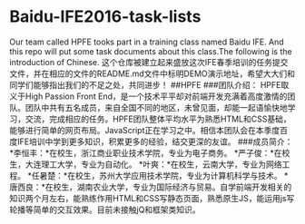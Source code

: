 # Baidu-IFE2016-task-lists
Our team called HPFE tooks part in a training class named Baidu IFE. And this repo will put some task documents about this class.The following is the introduction of Chinese.
这个仓库被建立起来盛放这次IFE春季培训的任务提交文件，并在相应的文件的README.md文件中标明DEMO演示地址，希望大大们和同学们能够指出我们的不足之处，共同进步！
##HPFE
###团队介绍：
HPFE取义于High Passion Front End，是一个技术平平却对前端开发充满着高度激情的团队。团队中共有五名成员，来自全国不同的地区，未曾见面，却能一起语愉快地学习，交流，完成相应的任务。HPFE团队整体平均水平为熟悉HTML和CSS基础，能够进行简单的网页布局。JavaScript正在学习之中。相信本团队会在本季度百度IFE培训中学到更多知识，积累更多的经验，结交更深的友谊。
###成员简介：
*李恒丰：*在校生，浙江商业职业技术学院，专业为电子商务。
*严子俊：*在校生，大连理工大学，专业为自动化。
*叶爽：*在校生，云南大学，专业为网络工程。
*任暑楚：*在校生，苏州大学应用技术学院，专业为计算机科学与技术。
*唐西良：*在校生，湖南农业大学，专业为国际经济与贸易。自学前端开发相关的知识两个月左右，能熟练作用HTML和CSS写静态页面，熟悉原生JS，能运用js写轮播等简单的交互效果。目前未接触jQ和框架类知识。
